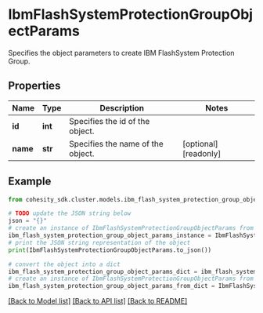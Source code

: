 # IbmFlashSystemProtectionGroupObjectParams

Specifies the object parameters to create IBM FlashSystem Protection Group.

## Properties

Name | Type | Description | Notes
------------ | ------------- | ------------- | -------------
**id** | **int** | Specifies the id of the object. | 
**name** | **str** | Specifies the name of the object. | [optional] [readonly] 

## Example

```python
from cohesity_sdk.cluster.models.ibm_flash_system_protection_group_object_params import IbmFlashSystemProtectionGroupObjectParams

# TODO update the JSON string below
json = "{}"
# create an instance of IbmFlashSystemProtectionGroupObjectParams from a JSON string
ibm_flash_system_protection_group_object_params_instance = IbmFlashSystemProtectionGroupObjectParams.from_json(json)
# print the JSON string representation of the object
print(IbmFlashSystemProtectionGroupObjectParams.to_json())

# convert the object into a dict
ibm_flash_system_protection_group_object_params_dict = ibm_flash_system_protection_group_object_params_instance.to_dict()
# create an instance of IbmFlashSystemProtectionGroupObjectParams from a dict
ibm_flash_system_protection_group_object_params_from_dict = IbmFlashSystemProtectionGroupObjectParams.from_dict(ibm_flash_system_protection_group_object_params_dict)
```
[[Back to Model list]](../README.md#documentation-for-models) [[Back to API list]](../README.md#documentation-for-api-endpoints) [[Back to README]](../README.md)


